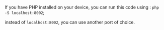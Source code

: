 If you have PHP installed on your device, 
you can run this code using :
`php -S localhost:8002`;

instead of `localhost:8002`,
you can use another port of choice.